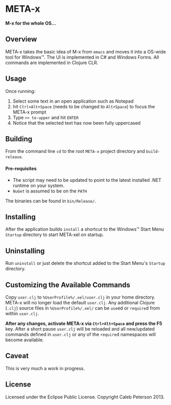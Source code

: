 # META-x
__M-x for the whole OS...__


## Overview

META-x takes the basic idea of M-x from `emacs` and moves it into a OS-wide tool for Windows&trade;. The UI is implemented in C# and Windows Forms. All commands are implemented in Clojure CLR.


## Usage

Once running:

1. Select some text in an open application such as Notepad
1. hit `Ctrl+Alt+Space` (needs to be changed to `Alt+Space`) to focus the META-x prompt
1. Type `>> to-upper` and hit `ENTER`
1. Notice that the selected text has now been fully uppercased


## Building

From the command line `cd` to the root `META-x` project directory and `build-release`.

#### Pre-requisites
* The script may need to be updated to point to the latest installed .NET runtime on your system.
* `NuGet` is assumed to be on the `PATH`

The binaries can be found in `bin/Release/`.


## Installing

After the application builds `install` a shortcut to the Windows&trade; Start Menu `Startup` directory to start META-xel on startup.


## Uninstalling

Run `uninstall` or just delete the shortcut added to the Start Menu's `Startup` directory.


## Customizing the Available Commands

Copy `user.clj` to `%UserProfile%/.xel/user.clj` in your home directory. META-x will no longer load the default `user.clj`. Any additional Clojure (`.clj`) source files in `%UserProfile%/.xel/` can be `use`ed or `require`d from within `user.clj`.

**After any changes, activate META-x via `Ctrl+Alt+Space` and press the F5** key. After a short pause `user.clj` will be reloaded and all new/updated commands defined in `user.clj` or any of the `require`d namespaces will become available.


## Caveat

This is very much a work in progress.


## License

Licensed under the Eclipse Public License. Copyright Caleb Peterson 2013.
